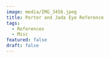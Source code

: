 ```yaml
---
image: media/IMG_3456.jpeg
title: Porter and Jada Eye Reference
tags:
  - References
  - Misc
featured: false
draft: false
---
```

